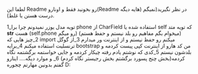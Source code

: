 لطفا این Readme رو بخونید فقط و اونارو(Readme هایه دیگه) در نظر نگیرید(نمیگم درست هستن یا غلط).

1_تویه مدل یوزر نمیدونم چرا برا phone از CharField استفاده شده یا self که تویه متد __str__  هست (self.phone رو میگم) (میخوام بگم مفاهیم رو بلد نیستم و حفظ هستم)
2_چیز هایی که import میکنم رو حفظ نیستم و از اینترنت ور میدارم
3_از گوگل ترنسلیت استفاده میکنم
4_برایه bootstrap من کد هارو از اینترنت کپی پیست کردمه و بلدشون نیستم
5_کدی که نوشتم یادم رفته چیکار کردمه و جایی خواستمه برگشتمه نگاه کردمه(بخش چنج پسورد برگشتم بخش رجیستر نگاه کردم)
6_ و موارد دیگه....
اینارو گفتم بدونین مهارتم چجوره D:

